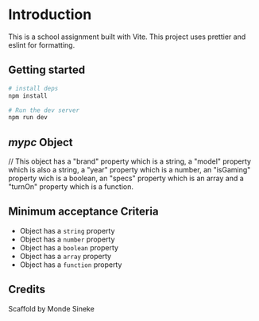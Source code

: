 # Introduction

This is a school assignment built with Vite. This project uses prettier and eslint for formatting.

## Getting started

```bash
# install deps
npm install

# Run the dev server
npm run dev
```

## _mypc_ Object

// This object has a "brand" property which is a string, a "model" property which is also a string, a "year" property which is a number, an "isGaming" property wich is a boolean, an "specs" property which is an array and a "turnOn" property which is a function. 

## Minimum acceptance Criteria

- Object has a `string` property
- Object has a `number` property
- Object has a `boolean` property
- Object has a `array` property
- Object has a `function` property

## Credits

Scaffold by Monde Sineke
